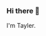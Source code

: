 ### Hi there 👋
I'm Tayler.
<!--
**taywike/taywike** is a ✨ _special_ ✨ repository because its `README.md` (this file) appears on your GitHub profile.

Currently:
📍 Where I am: Seattle, Washington
🌱 Where I'm from: born & raised in Washington 
🎓 Where I studied: University of Washington :dog2:
⚡ Fun fact: ...I once waited in line for 16 hours and won a year supply of Qdoba. 
-->

